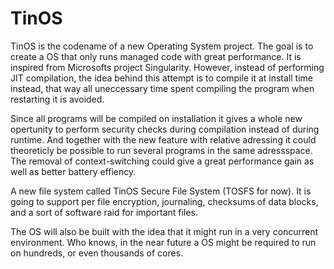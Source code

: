 TinOS
=====

TinOS is the codename of a new Operating System project. The goal is to create a OS that only runs managed code with great performance. It is inspired from Microsofts project Singularity. However, instead of performing JIT compilation, the idea behind this attempt is to compile it at install time instead, that way all uneccessary time spent compiling the program when restarting it is avoided. 

Since all programs will be compiled on installation it gives a whole new opertunity to perform security checks during compilation instead of during runtime. And together with the new feature with relative adressing it could theoreticly be possible to run several programs in the same adressspace. The removal of context-switching could give a great performance gain as well as better battery effiency. 

A new file system called TinOS Secure File System (TOSFS for now). It is going to support per file encryption, journaling, checksums of data blocks, and a sort of software raid for important files.

The OS will also be built with the idea that it might run in a very concurrent environment. Who knows, in the near future a OS might be required to run on hundreds, or even thousands of cores. 

